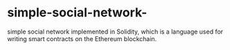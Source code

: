 # simple-social-network-
simple social network implemented in Solidity, which is a language used for writing smart contracts on the Ethereum blockchain. 
